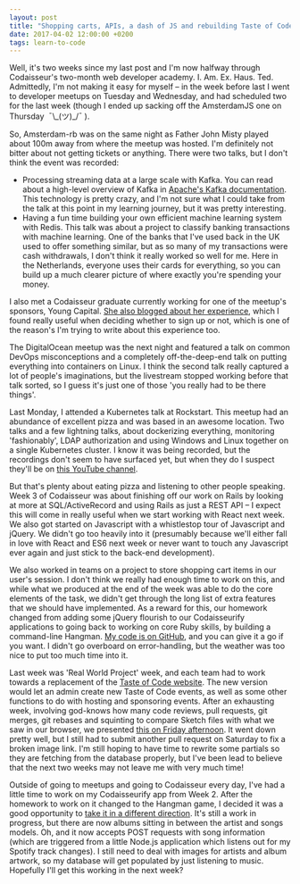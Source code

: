```yaml
---
layout: post
title: "Shopping carts, APIs, a dash of JS and rebuilding Taste of Code"
date: 2017-04-02 12:00:00 +0200
tags: learn-to-code
---
```


Well, it's two weeks since my last post and I'm now halfway through Codaisseur's two-month web developer academy. I. Am. Ex. Haus. Ted. Admittedly, I'm not making it easy for myself – in the week before last I went to developer meetups on Tuesday and Wednesday, and had scheduled two for the last week (though I ended up sacking off the AmsterdamJS one on Thursday  ¯\\\_(ツ)\_/¯ ).

<!--more-->

So, Amsterdam-rb was on the same night as Father John Misty played about 100m away from where the meetup was hosted. I'm definitely not bitter about not getting tickets or anything. There were two talks, but I don't think the event was recorded:

- Processing streaming data at a large scale with Kafka. You can read about a high-level overview of Kafka in [Apache's Kafka documentation](https://kafka.apache.org/intro). This technology is pretty crazy, and I'm not sure what I could take from the talk at this point in my learning journey, but it was pretty interesting.
- Having a fun time building your own efficient machine learning system with Redis. This talk was about a project to classify banking transactions with machine learning. One of the banks that I've used back in the UK used to offer something similar, but as so many of my transactions were cash withdrawals, I don't think it really worked so well for me. Here in the Netherlands, everyone uses their cards for everything, so you can build up a much clearer picture of where exactly you're spending your money.

I also met a Codaisseur graduate currently working for one of the meetup's sponsors, Young Capital. [She also blogged about her experience](https://beebytes.wordpress.com/), which I found really useful when deciding whether to sign up or not, which is one of the reason's I'm trying to write about this experience too.

The DigitalOcean meetup was the next night and featured a talk on common DevOps misconceptions and a completely off-the-deep-end talk on putting everything into containers on Linux. I think the second talk really captured a lot of people's imaginations, but the livestream stopped working before that talk sorted, so I guess it's just one of those 'you really had to be there things'.

Last Monday, I attended a Kubernetes talk at Rockstart. This meetup had an abundance of excellent pizza and was based in an awesome location. Two talks and a few lightning talks, about dockerizing everything, monitoring 'fashionably', LDAP authorization and using Windows and Linux together on a single Kubernetes cluster. I know it was being recorded, but the recordings don't seem to have surfaced yet, but when they do I suspect they'll be on [this YouTube channel](https://www.youtube.com/user/TheSmartbit).

But that's plenty about eating pizza and listening to other people speaking. Week 3 of Codaisseur was about finishing off our work on Rails by looking at more at SQL/ActiveRecord and using Rails as just a REST API – I expect this will come in really useful when we start working with React next week. We also got started on Javascript with a whistlestop tour of Javascript and jQuery. We didn't go too heavily into it (presumably because we'll either fall in love with React and ES6 next week or never want to touch any Javascript ever again and just stick to the back-end development).

We also worked in teams on a project to store shopping cart items in our user's session. I don't think we really had enough time to work on this, and while what we produced at the end of the week was able to do the core elements of the task, we didn't get through the long list of extra features that we should have implemented. As a reward for this, our homework changed from adding some jQuery flourish to our Codaisseurify applications to going back to working on core Ruby skills, by building a command-line Hangman. [My code is on GitHub](https://github.com/leefreemanxyz/hangman-ruby-starter), and you can give it a go if you want. I didn't go overboard on error-handling, but the weather was too nice to put too much time into it.

Last week was 'Real World Project' week, and each team had to work towards a replacement of the [Taste of Code website](http://tasteofcode.nl/). The new version would let an admin create new Taste of Code events, as well as some other functions to do with hosting and sponsoring events. After an exhausting week, involving god-knows how many code reviews, pull requests, git merges, git rebases and squinting to compare Sketch files with what we saw in our browser, we presented [this on Friday afternoon](http://toc-bears.codaisseur.cloud/). It went down pretty well, but I still had to submit another pull request on Saturday to fix a broken image link. I'm still hoping to have time to rewrite some partials so they are fetching from the database properly, but I've been lead to believe that the next two weeks may not leave me with very much time!

Outside of going to meetups and going to Codaisseur every day, I've had a little time to work on my Codaisseurify app from Week 2. After the homework to work on it changed to the Hangman game, I decided it was a good opportunity to [take it in a different direction](https://github.com/leefreemanxyz/codaisseurify). It's still a work in progress, but there are now albums sitting in between the artist and songs models. Oh, and it now accepts POST requests with song information (which are triggered from a little Node.js application which listens out for my Spotify track changes). I still need to deal with images for artists and album artwork, so my database will get populated by just listening to music. Hopefully I'll get this working in the next week?

